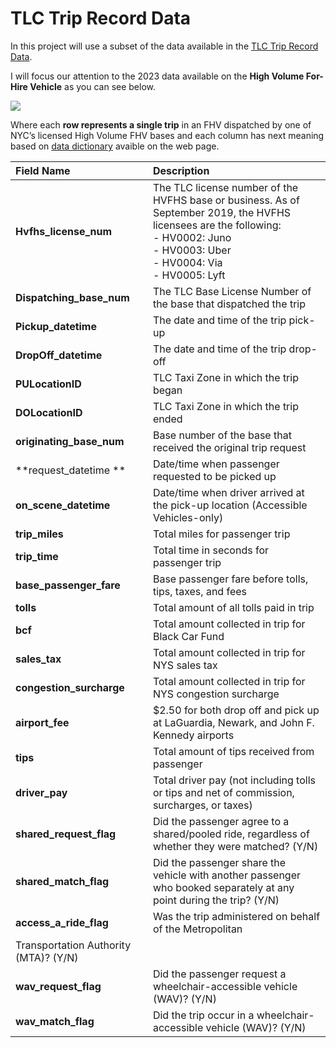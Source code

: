 # TLC Trip Record Data

In this project will use a subset of the data available in the [TLC Trip Record Data](https://www.nyc.gov/site/tlc/about/tlc-trip-record-data.page).

I will focus our attention to the 2023 data available on the **High Volume For-Hire Vehicle** as you can see below.

![](assets/01-source-page.png)

Where each **row represents a single trip** in an FHV  dispatched by one of NYC’s licensed High Volume FHV bases and each column has next meaning based on [data dictionary](https://www.nyc.gov/assets/tlc/downloads/pdf/data_dictionary_trip_records_hvfhs.pdf) avaible on the web page.

|**Field Name**|**Description**|
|:-------------|:--------------|
|**Hvfhs_license_num**|The TLC license number of the HVFHS base or business. As of September 2019, the HVFHS licensees are the following: <br> - HV0002: Juno <br> - HV0003: Uber <br> - HV0004: Via <br> - HV0005: Lyft|
|**Dispatching_base_num**|The TLC Base License Number of the base that dispatched the trip|
|**Pickup_datetime**|The date and time of the trip pick-up|
|**DropOff_datetime**|The date and time of the trip drop-off|
|**PULocationID**|TLC Taxi Zone in which the trip began|
|**DOLocationID**|TLC Taxi Zone in which the trip ended|
|**originating_base_num**|Base number of the base that received the original trip request|
|**request_datetime **|Date/time when passenger requested to be picked up|
|**on_scene_datetime**|Date/time when driver arrived at the pick-up location (Accessible Vehicles-only)|
|**trip_miles**|Total miles for passenger trip|
|**trip_time**|Total time in seconds for passenger trip|
|**base_passenger_fare**|Base passenger fare before tolls, tips, taxes, and fees|
|**tolls**|Total amount of all tolls paid in trip|
|**bcf**|Total amount collected in trip for Black Car Fund|
|**sales_tax**|Total amount collected in trip for NYS sales tax|
|**congestion_surcharge**|Total amount collected in trip for NYS congestion surcharge|
|**airport_fee**|$2.50 for both drop off and pick up at LaGuardia, Newark, and John F. Kennedy airports|
|**tips**|Total amount of tips received from passenger|
|**driver_pay**|Total driver pay (not including tolls or tips and net of commission, surcharges, or taxes)|
|**shared_request_flag**|Did the passenger agree to a shared/pooled ride, regardless of whether they were matched? (Y/N)|
|**shared_match_flag**|Did the passenger share the vehicle with another passenger who booked separately at any point during the trip? (Y/N)|
|**access_a_ride_flag**|Was the trip administered on behalf of the Metropolitan 
Transportation Authority (MTA)? (Y/N)|
|**wav_request_flag**|Did the passenger request a wheelchair-accessible vehicle (WAV)? (Y/N)|
|**wav_match_flag**|Did the trip occur in a wheelchair-accessible vehicle (WAV)? (Y/N)|
